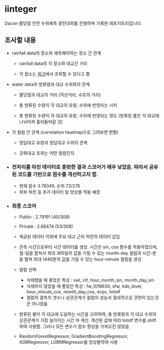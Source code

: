 # iinteger

Dacon 팔당댐 안전 수위예측 경진대회를 진행하며 기록한 레포지토리입니다.



## 조사할 내용

* rainfall data의 장소와 예측해야하는 장소 간 관계
  
  * rainfall data의 각 장소와 대교간 거리
  
  * 각 장소는 [링크](http://www.hrfco.go.kr/sumun/rainfallList.do#)에서 조회할 수 있다고 함

* water data의 방류량과 대교 수위와의 관계
  
  * 팔당댐과 대교의 거리 (직선거리, 수로의 거리)
  
  * 총 방류된 수량이 각 대교의 유량, 수위에 반영되는 시차
  
  * 총 방류된 수량이 각 대교의 유량, 수위에 반영되는 정도 (방류된 물은 각 대교에 나뉘어져 흘러들어갈 것)

* 각 컬럼 간 관계 (correlation heatmap으로 그려보면 편함)
  
  * 청담대교 유량과 청담대교 수위의 관계
  
  * 강화대교 조위는 어떤 컬럼인지

* ### 전처리를 마친 데이터로 훈련한 결과 스코어가 매우 낮았음. 따라서 공유된 코드를 기반으로 점수를 개선하고자 함.
  * 현재 점수 3.78349, 순위 72/276
  * 외부 하천 등 추가 데이터 및 앙상블 적용 예정


* ### 최종 스코어
  * Public : 2.79191 (40/308)
  * Private : 2.66474 (53/308)

  * 제공된 데이터 이외에 주요 대교 근처 하천의 데이터 삽입
  * 관측 시간으로부터 시간 데이터를 생성. 시간은 sin, cos 함수를 적용하였으며, 월-일을 합쳐서 최대 365일의 값을 가질 수 있는 month-day 컬럼과 시간-분을 합쳐 최대 1440분의 값을 가질 수 있는 hour-minute 컬럼을 생성
  
  * 컬럼 선택
    * 삭제했을 때 좋았은 특성 : swl, inf, hour_month_sin, month_day_sin
    * 삭제하지 않았을 때 좋았던 특성 : fw_1018630, sfw, tide_level, hour_minute_cos, month_day_cos, ecpc, tototf
    * 컬럼의 결측치 갯수나 상관관계가 컬럼의 성능과 절대적으로 관련이 있는것은 아니었움
  
  * 방류된 물이 각 대교에 도달하는 시간을 고려하여, 총 방류량과 각 대교 수위의 상관관계가 가장 높아지는 시간 차 계산. 계산된 값에 따라 tototf 변수를 shift하여 사용함. 그러나 모든 변수가 점수 향상을 가져오진 않았음
  
  * RandomForestRegressor, GradientBoostingRegressor, XGBRegressor, LGBMRegressor를 앙상블하여 사용























